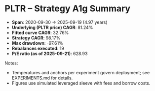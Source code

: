 # PLTR – Strategy A1g Summary

- **Span**: 2020-09-30 → 2025-09-19 (4.97 years)
- **Underlying (PLTR price) CAGR**: 81.24%
- **Fitted curve CAGR**: 32.76%
- **Strategy CAGR**: 98.17%
- **Max drawdown**: -97.61%
- **Rebalances executed**: 19
- **P/E ratio (as of 2025-09-21)**: 628.93

Notes:

- Temperatures and anchors per experiment govern deployment; see EXPERIMENTS.md for details.
- Figures use simulated leveraged sleeve with fees and borrow costs.

